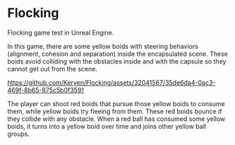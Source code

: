 # Flocking
Flocking game test in Unreal Engine.

In this game, there are some yellow boids with steering behaviors (alignment, cohesion and separation) inside the encapsulated scene. These boids avoid colliding with the obstacles inside and with the capsule so they cannot get out from the scene.



https://github.com/Keryen/Flocking/assets/32041567/35de6da4-0ac3-469f-8b65-875c5b0f3591



The player can shoot red boids that pursue those yellow boids to consume them, while yellow boids try fleeing from them. These red boids bounce if they collide with any obstacle. When a red ball has consumed some yellow boids, it turns into a yellow boid over time and joins other yellow ball groups.
